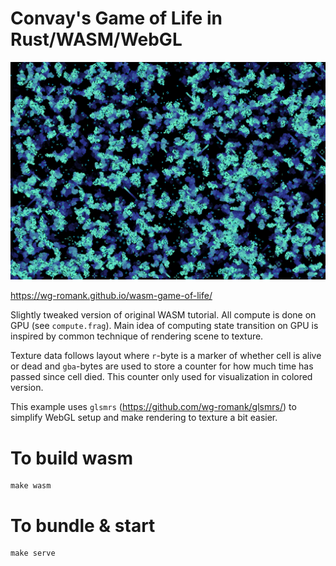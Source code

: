 # Convay's Game of Life in Rust/WASM/WebGL

<p align="center">
    <img src="/docs/preview.png">
</p>

https://wg-romank.github.io/wasm-game-of-life/

Slightly tweaked version of original WASM tutorial. All compute is done on GPU (see `compute.frag`).
Main idea of computing state transition on GPU is inspired by common technique of rendering scene to texture.

Texture data follows layout where `r`-byte is a marker of whether cell is alive or dead and `gba`-bytes are used to store a counter
for how much time has passed since cell died. This counter only used for visualization in colored version.

This example uses `glsmrs` (https://github.com/wg-romank/glsmrs/) to simplify WebGL setup and make rendering to texture a bit easier.

# To build wasm

```
make wasm
```

# To bundle & start

```
make serve
```
